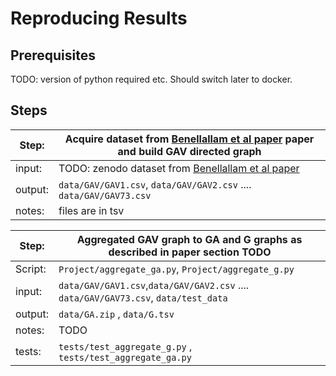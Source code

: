 # Reproducing Results

## Prerequisites

TODO: version of python required etc. Should switch later to docker. 

## Steps


| Step:    | Acquire dataset from [Benellallam et al paper](https://ieeexplore.ieee.org/iel7/8804710/8816727/08816814.pdf) paper and build GAV directed graph |
| -------- | ------- |
| input:    | TODO: zenodo dataset from [Benellallam et al paper](https://ieeexplore.ieee.org/iel7/8804710/8816727/08816814.pdf)    ||
| output: | `data/GAV/GAV1.csv`, `data/GAV/GAV2.csv` .... `data/GAV/GAV73.csv`   |
| notes:    | files are in tsv   |





| Step:    | Aggregated GAV graph to GA and G graphs as described in paper section TODO |
| -------- | ------- |
| Script:    | `Project/aggregate_ga.py`, `Project/aggregate_g.py` |
| input:  |  `data/GAV/GAV1.csv`,`data/GAV/GAV2.csv` .... `data/GAV/GAV73.csv`, `data/test_data`  |
| output: | `data/GA.zip` , `data/G.tsv`   |
| notes:    | TODO   |
| tests:    | `tests/test_aggregate_g.py` , `tests/test_aggregate_ga.py`  |
